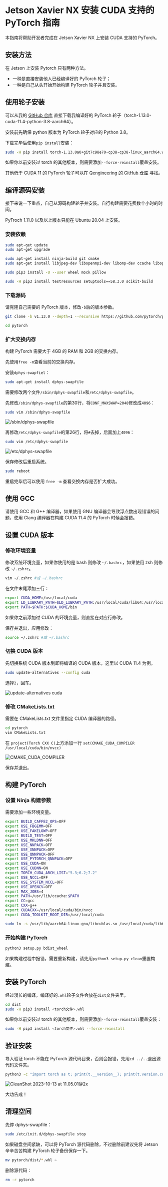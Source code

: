 # Jetson Xavier NX 安装 CUDA 支持的 PyTorch 指南

本指南将帮助开发者完成在 Jetson Xavier NX 上安装 CUDA 支持的 PyTorch。

## 安装方法

在 Jetson 上安装 Pytorch 只有两种方法。

- 一种是直接安装他人已经编译好的 PyTorch 轮子；
- 一种是自己从头开始开始构建 PyTorch 轮子并且安装。

## 使用轮子安装

可以从我的 [GitHub 仓库](https://github.com/Cassius0924/JetsonPytorch/) 直接下载我编译好的 PyTorch 轮子（torch-1.13.0-cuda-11.4-python-3.8-aarch64）。

安装前先确保 python 版本为 PyTorch 轮子对应的 Python 3.8。

下载完毕后使用`pip install`安装：

```bash
sudo -H pip install torch-1.13.0a0+git7c98e70-cp38-cp38-linux_aarch64.whl
```

如果你以前安装过 torch 的其他版本，则需要添加`--force-reinstall`覆盖安装。

其他低于 CUDA 11 的 PyTorch 轮子可以在 [Qengineering 的 GitHub 仓库](https://github.com/Qengineering/PyTorch-Jetson-Nano) 寻找。

## 编译源码安装

接下来说一下重点，自己从源码构建轮子并安装。自行构建需要花费数个小时的时间。

PyTroch 1.11.0 以及以上版本只能在 Ubuntu 20.04 上安装。

### 安装依赖

```bash
sudo apt-get update
sudo apt-get upgrade
```

```bash
sudo apt-get install ninja-build git cmake 
sudo apt-get install libjpeg-dev libopenmpi-dev libomp-dev ccache libopenblas-dev libblas-dev libeigen3-dev
```

```bash
sudo pip3 install -U --user wheel mock pillow
```

```bash
sudo -H pip3 install testresources setuptools==58.3.0 scikit-build
```

### 下载源码

请克隆自己需要的 PyTorch 版本，修改`-b`后的版本参数。

```bash
git clone -b v1.13.0 --depth=1 --recursive https://github.com/pytorch/pytorch.git
```

```bash
cd pytorch
```

### 扩大交换内存

构建 PyTorch 需要大于 4GB 的 RAM 和 2GB 的交换内存。

先使用`free -m`查看当前的交换内存。

安装`dphys-swapfiel`：

```bash
sudo apt-get install dphys-swapfile
```

需要修改两个文件`/sbin/dphys-swapfile`和`/etc/dphys-swapfile`。

先修改`/sbin/dphys-swapfile`的第30行，将`CONF_MAXSWAP=2048`修改成`4096`：

```bash
sudo vim /sbin/dphys-swapfile
```

![/sbin/dphys-swapfile](https://s2.loli.net/2023/10/13/omvFEQWBjHRyIKO.png)

再修改`/etc/dphys-swapfile`的第26行，将`#`去掉，后面加上`4096`：

```bash
sudo vim /etc/dphys-swapfile
```

![/etc/dphys-swapfile](https://s2.loli.net/2023/10/13/UVB2AKEsSbHTuWt.png)

保存修改后重启系统。

```bash
sudo reboot
```

重启完毕后可以使用 `free -m` 查看交换内存是否扩大成功。

## 使用 GCC

请使用 GCC 和 G++ 编译器，如果使用 GNU 编译器会导致浮点数出现错误的问题，使用 Clang 编译器在构建 CUDA 11.4 的 PyTorch 时候会报错。

## 设置 CUDA 版本

### 修改环境变量

修改系统环境变量，如果你使用的是 bash 则修改 `~/.bashrc`，如果使用 zsh 则修改 `~/.zshrc`。

```bash
vim ~/.zshrc #或 ~/.bashrc
```

在文件末尾添加三行：

```bash
export CUDA_HOME=/usr/local/cuda
export LD_LIBRARY_PATH=$LD_LIBRARY_PATH:/usr/local/cuda/lib64:/usr/local/cuda/extras/CUPTI/lib64
export PATH=$PATH:$CUDA_HOME/bin
```

如果你之前添加过 CUDA 的环境变量，则直接在对应行修改。

保存并退出，应用修改：

```bash
source ~/.zshrc #或 ~/.bashrc
```

### 切换 CUDA 版本

先切换系统 CUDA 版本到即将编译的 CUDA 版本，这里以 CUDA 11.4 为例。

```bash
sudo update-alternatives --config cuda
```

选择`2`，回车。

![update-alternatives cuda](https://s2.loli.net/2023/10/13/hqS3wJzZbT7GtKo.png)

### 修改 CMakeLists.txt

需要在 CMakeLists.txt 文件里指定 CUDA 编译器的路径。

```bash
cd pytorch
vim CMakeLists.txt
```

在 `project(Torch CXX C)`上方添加一行 `set(CMAKE_CUDA_COMPILER /usr/local/cuda/bin/nvcc)`

![CMAKE_CUDA_COMPILER](https://s2.loli.net/2023/10/13/4dqANWEFkuxYcei.png)

保存并退出。

## 构建 PyTorch

### 设置 Ninja 构建参数

需要添加一些环境变量。

```bash
export BUILD_CAFFE2_OPS=OFF
export USE_FBGEMM=OFF
export USE_FAKELOWP=OFF
export BUILD_TEST=OFF
export USE_MKLDNN=OFF
export USE_NNPACK=OFF
export USE_XNNPACK=OFF
export USE_QNNPACK=OFF
export USE_PYTORCH_QNNPACK=OFF
export USE_CUDA=ON
export USE_CUDNN=ON
export TORCH_CUDA_ARCH_LIST="5.3;6.2;7.2"
export USE_NCCL=OFF
export USE_SYSTEM_NCCL=OFF
export USE_OPENCV=OFF
export MAX_JOBS=4
export PATH=/usr/lib/ccache:$PATH
export CC=gcc
export CXX=g++
export CUDACXX=/usr/local/cuda/bin/nvcc
export CUDA_TOOLKIT_ROOT_DIR=/usr/local/cuda

sudo ln -s /usr/lib/aarch64-linux-gnu/libcublas.so /usr/local/cuda/lib64/libcublas.so
```

### 开始构建 PyTorch

```bash
python3 setup.py bdist_wheel
```

如果构建过程中报错，需要重新构建，请先用`python3 setup.py clean`重置构建。

## 安装 PyTorch

经过漫长的编译，编译好的`.whl`轮子文件会放在`dist`文件夹里。

```bash
cd dist
sudo -H pip3 install <torch文件>.whl
```

如果你以前安装过 torch 的其他版本，则需要添加`--force-reinstall`覆盖安装：

```bash
sudo -H pip3 install <torch文件>.whl --force-reinstall
```

## 验证安装

导入验证 torch 不能在 PyTorch 源代码目录，否则会报错，先用`cd ../..`退出源代码文件夹。

```bash
python3 -c "import torch as t; print(t.__version__); print(t.version.cuda); print(t.cuda.is_available());"
```

![CleanShot 2023-10-13 at 11.05.01@2x](https://s2.loli.net/2023/10/13/FybLW9Ad5sVOfGR.png)

大功告成！

## 清理空间

先停 dphys-swapfile：

```bash
sudo /etc/init.d/dphys-swapfile stop
```

如果磁盘空间紧缺，可以将 PyTorch 源代码删除，不过删除前建议先将 Jetson 辛辛苦苦构建 PyTorch 轮子备份保存一下。

```bash
mv pytorch/dist/*.whl ~
```

删除源代码：

```bash
rm -r pytorch
```


